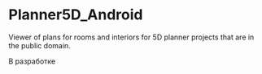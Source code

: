 # Planner5D_Android
 Viewer of plans for rooms and interiors for 5D planner projects that are in the public domain.

В разработке
